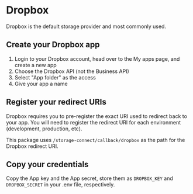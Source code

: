 # Dropbox

Dropbox is the default storage provider and most commonly used.

## Create your Dropbox app

 1. Login to your Dropbox account, head over to the My apps page, and create a new app
 2. Choose the Dropbox API (not the Business API)
 3. Select "App folder" as the access
 4. Give your app a name
 
## Register your redirect URIs

Dropbox requires you to pre-register the exact URI used to redirect back to your app. You will need to register the redirect URI for each environment (development, production, etc).

This package uses `/storage-connect/callback/dropbox` as the path for the Dropbox redirect URI.

## Copy your credentials

Copy the App key and the App secret, store them as `DROPBOX_KEY` and `DROPBOX_SECRET` in your .env file, respectively.